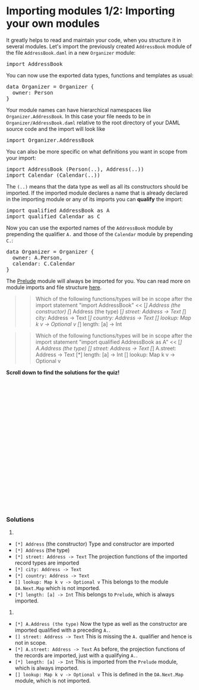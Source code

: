 # Importing modules 1/2: Importing your own modules

It greatly helps to read and maintain your code, when you structure it in several modules. Let's
import the previously created `AddressBook` module of the file `AddressBook.daml` in a new
`Organizer` module:

<pre class="file" data-filename="daml/Organizer.daml" data-target="append">
import AddressBook
</pre>

You can now use the exported data types, functions and templates as usual:

<pre class="file" data-filename="daml/Organizer.daml" data-target="append">
data Organizer = Organizer {
  owner: Person
}
</pre>

Your module names can have hierarchical namespaces like `Organizer.AddressBook`. In this case your
file needs to be in `Organizer/AddressBook.daml` relative to the root directory of your DAML source
code and the import will look like

<pre>
import Organizer.AddressBook
</pre>

You can also be more specific on what definitions you want in scope from your import:

<pre class="file" data-target="clipboard">
import AddressBook (Person(..), Address(..))
import Calendar (Calendar(..))
</pre>

The `(..)` means that the data type as well as all its constructors should be imported. If the
imported module declares a name that is already declared in the importing module or any of its
imports you can **qualify** the import:

<pre class="file" data-target="clipboard">
import qualified AddressBook as A
import qualified Calendar as C
</pre>

Now you can use the exported names of the `AddressBook` module by prepending the qualifier
`A.` and those of the `Calendar` module by prepending `C.`:

<pre class="file" data-target="clipboard">
data Organizer = Organizer {
  owner: A.Person,
  calendar: C.Calendar
}
</pre>

The [Prelude](https://docs.daml.com/daml/stdlib/Prelude.html#module-prelude-6842) module will always
be imported for you. You can read more on module imports and file structure
[here](https://docs.daml.com/daml/reference/file-structure.html#imports).

>> Which of the following functions/types will be in scope after the import statement "import AddressBook" <<
[*] Address (the constructor)
[*] Address (the type)
[*] street: Address -> Text
[*] city: Address -> Text
[*] country: Address -> Text
[] lookup: Map k v -> Optional v
[*] length: [a] -> Int

>> Which of the following functions/types will be in scope after the import statement "import qualified AddressBook as A" <<
[*] A.Address (the type)
[] street: Address -> Text
[*] A.street: Address -> Text
[*] length: [a] -> Int
[] lookup: Map k v -> Optional v

**Scroll down to find the solutions for the quiz!**

<br/>
<br/>
<br/>
<br/>
<br/>
<br/>
<br/>
<br/>
<br/>
<br/>
<br/>
<br/>
<br/>
<br/>
<br/>
<br/>
<br/>
<br/>
<br/>
<br/>

### Solutions

1. 
  - `[*] Address` (the constructor) Type and constructor are imported
  - `[*] Address` (the type)
  - `[*] street: Address -> Text` The projection functions of the imported record types are imported
  - `[*] city: Address -> Text`
  - `[*] country: Address -> Text`
  - `[] lookup: Map k v -> Optional v` This belongs to the module `DA.Next.Map` which is not imported.
  - `[*] length: [a] -> Int` This belongs to `Prelude`, which is always imported.

1.

  - `[*] A.Address (the type)` Now the type as well as the constructor are imported qualified with a preceding `A.`.
  - `[] street: Address -> Text` This is missing the `A.` qualifier and hence is not in scope.
  - `[*] A.street: Address -> Text` As before, the projection functions of the records are imported, just with a qualifying `A.`.
  - `[*] length: [a] -> Int` This is imported from the `Prelude` module, which is always imported.
  - `[] lookup: Map k v -> Optional v` This is defined in the `DA.Next.Map` module, which is not imported.
